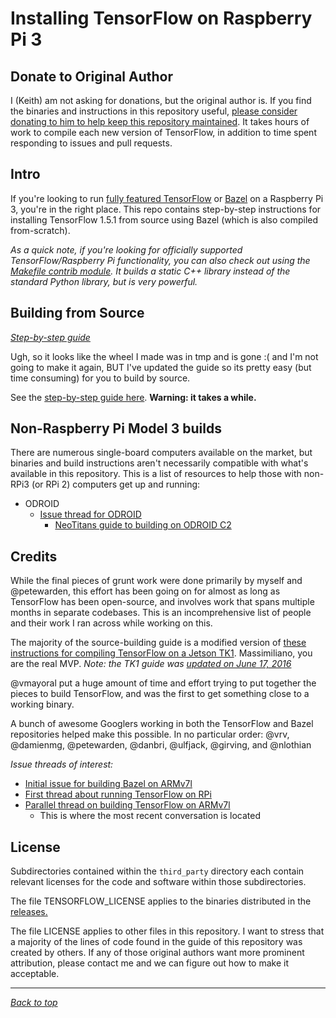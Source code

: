 # Installing TensorFlow on Raspberry Pi 3

## Donate to Original Author

I (Keith) am not asking for donations, but the original author is. If you find the binaries and instructions in this repository useful, [please consider donating to him to help keep this repository maintained](https://pledgie.com/campaigns/33260). It takes hours of work to compile each new version of TensorFlow, in addition to time spent responding to issues and pull requests. 

## Intro

If you're looking to run [fully featured TensorFlow](https://github.com/tensorflow/tensorflow) or [Bazel](https://github.com/bazelbuild/bazel) on a Raspberry Pi 3, you're in the right place. This repo contains step-by-step instructions for installing TensorFlow 1.5.1 from source using Bazel (which is also compiled from-scratch).

_As a quick note, if you're looking for officially supported TensorFlow/Raspberry Pi functionality, you can also check out using the [Makefile contrib module](https://github.com/tensorflow/tensorflow/tree/master/tensorflow/contrib/makefile). It builds a static C++ library instead of the standard Python library, but is very powerful._

## Building from Source

[_Step-by-step guide_](GUIDE.md)

Ugh, so it looks like the wheel I made was in tmp and is gone :( and I'm not going to make it again, BUT I've updated the guide so its pretty easy (but time consuming) for you to build by source. 

See the [step-by-step guide here](GUIDE.md). **Warning: it takes a while.**

## Non-Raspberry Pi Model 3 builds

There are numerous single-board computers available on the market, but binaries and build instructions aren't necessarily compatible with what's available in this repository. This is a list of resources to help those with non-RPi3 (or RPi 2) computers get up and running:

* ODROID
    * [Issue thread for ODROID](https://github.com/samjabrahams/tensorflow-on-raspberry-pi/issues/41)
		* [NeoTitans guide to building on ODROID C2](https://www.neotitans.net/install-tensorflow-on-odroid-c2.html)

## Credits

While the final pieces of grunt work were done primarily by myself and @petewarden, this effort has been going on for almost as long as TensorFlow has been open-source, and involves work that spans multiple months in separate codebases. This is an incomprehensive list of people and their work I ran across while working on this.

The majority of the source-building guide is a modified version of [these instructions for compiling TensorFlow on a Jetson TK1](http://cudamusing.blogspot.com/2015/11/building-tensorflow-for-jetson-tk1.html). Massimiliano, you are the real MVP. _Note: the TK1 guide was [updated on June 17, 2016](http://cudamusing.blogspot.com/2016/06/tensorflow-08-on-jetson-tk1.html)_

@vmayoral put a huge amount of time and effort trying to put together the pieces to build TensorFlow, and was the first to get something close to a working binary.

A bunch of awesome Googlers working in both the TensorFlow and Bazel repositories helped make this possible. In no particular order: @vrv, @damienmg, @petewarden, @danbri, @ulfjack, @girving, and @nlothian

_Issue threads of interest:_

* [Initial issue for building Bazel on ARMv7l](https://github.com/bazelbuild/bazel/issues/606)
* [First thread about running TensorFlow on RPi](https://github.com/tensorflow/tensorflow/issues/254)
* [Parallel thread on building TensorFlow on ARMv7l](https://github.com/tensorflow/tensorflow/issues/445)
	* This is where the most recent conversation is located

## License

Subdirectories contained within the `third_party` directory each contain relevant licenses for the code and software within those subdirectories.

The file TENSORFLOW_LICENSE applies to the binaries distributed in the [releases.](https://github.com/samjabrahams/tensorflow-on-raspberry-pi/releases)

The file LICENSE applies to other files in this repository. I want to stress that a majority of the lines of code found in the guide of this repository was created by others. If any of those original authors want more prominent attribution, please contact me and we can figure out how to make it acceptable.

---

_[Back to top](#installing-tensorflow-on-raspberry-pi-3-and-probably-2-as-well)_
